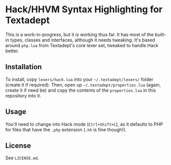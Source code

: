 # Hack/HHVM Syntax Highlighting for Textadept

This is a work-in-progress, but it *is* working thus far. It has most of the 
built-in types, classes and interfaces, although it needs tweaking. It's based 
around `php.lua` from Textadept's core lexer set, tweaked to handle Hack 
better. 

## Installation

To install, copy `lexers/hack.lua` into your `~/.textadept/lexers/` folder 
(create it if required). Then, open up `~/.textadept/properties.lua` (again, 
create it if need be) and copy the contents of the `properties.lua` in this 
repository into it.

## Usage

You'll need to change into Hack mode (`Ctrl+Shift+L`), as it defaults to PHP 
for files that have the `.php` extension (`.hh` is fine though!).

## License

See `LICENSE.md`.